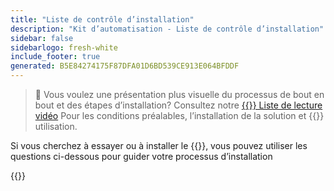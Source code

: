```yaml
---
title: "Liste de contrôle d’installation"
description: "Kit d’automatisation - Liste de contrôle d’installation"
sidebar: false
sidebarlogo: fresh-white
include_footer: true
generated: B5E84274175F87DFA01D6BD539CE913E064BFDDF
---
```


> 🎥 Vous voulez une présentation plus visuelle du processus de bout en bout et des étapes d’installation? Consultez notre <a href='https://www.youtube.com/playlist?list=PLi9EhCY4z99VlRg4j7D1Or6XfXbUcEWZy' target='_blank'>{{<product-name>}} Liste de lecture vidéo</a> Pour les conditions préalables, l’installation de la solution et {{<product-name>}} utilisation.

Si vous cherchez à essayer ou à installer le {{<product-name>}}, vous pouvez utiliser les questions ci-dessous pour guider votre processus d’installation

{{<questions name="/content/fr/get-started/install-checklist.json" completed="Merci d’avoir rempli la liste de contrôle d’installation" showNavigationButtons="false" locale="fr">}}
